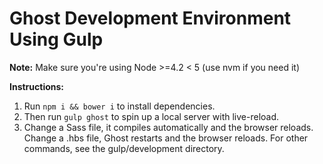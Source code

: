 # Ghost Development Environment Using Gulp

**Note:** Make sure you're using Node >=4.2 < 5 (use nvm if you need it)

**Instructions:**

1. Run `npm i && bower i` to install dependencies.
2. Then run `gulp ghost` to spin up a local server with live-reload.
3. Change a Sass file, it compiles automatically and the browser reloads. Change a .hbs file, Ghost restarts and the browser reloads. For other commands, see the gulp/development directory.
